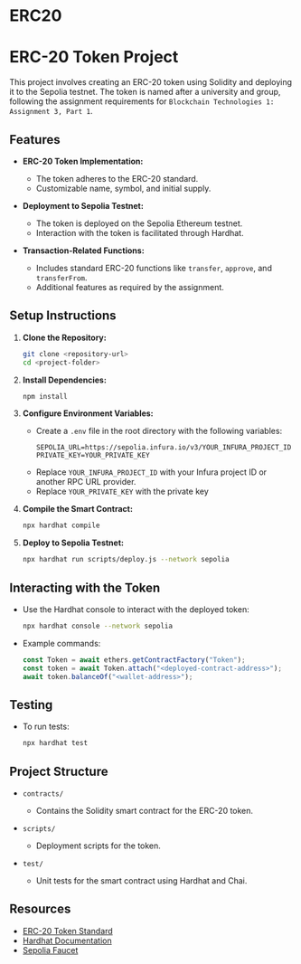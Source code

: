 # ERC20
# ERC-20 Token Project

This project involves creating an ERC-20 token using Solidity and deploying it to the Sepolia testnet. The token is named after a university and group, following the assignment requirements for `Blockchain Technologies 1: Assignment 3, Part 1`.

## Features

- **ERC-20 Token Implementation:**
  - The token adheres to the ERC-20 standard.
  - Customizable name, symbol, and initial supply.

- **Deployment to Sepolia Testnet:**
  - The token is deployed on the Sepolia Ethereum testnet.
  - Interaction with the token is facilitated through Hardhat.

- **Transaction-Related Functions:**
  - Includes standard ERC-20 functions like `transfer`, `approve`, and `transferFrom`.
  - Additional features as required by the assignment.

## Setup Instructions

1. **Clone the Repository:**
   ```bash
   git clone <repository-url>
   cd <project-folder>
   ```

2. **Install Dependencies:**
   ```bash
   npm install
   ```

3. **Configure Environment Variables:**
   - Create a `.env` file in the root directory with the following variables:
     ```env
     SEPOLIA_URL=https://sepolia.infura.io/v3/YOUR_INFURA_PROJECT_ID
     PRIVATE_KEY=YOUR_PRIVATE_KEY
     ```
   - Replace `YOUR_INFURA_PROJECT_ID` with your Infura project ID or another RPC URL provider.
   - Replace `YOUR_PRIVATE_KEY` with the private key

4. **Compile the Smart Contract:**
   ```bash
   npx hardhat compile
   ```

5. **Deploy to Sepolia Testnet:**
   ```bash
   npx hardhat run scripts/deploy.js --network sepolia
   ```

## Interacting with the Token

- Use the Hardhat console to interact with the deployed token:
  ```bash
  npx hardhat console --network sepolia
  ```
- Example commands:
  ```javascript
  const Token = await ethers.getContractFactory("Token");
  const token = await Token.attach("<deployed-contract-address>");
  await token.balanceOf("<wallet-address>");
  ```

## Testing

- To run tests:
  ```bash
  npx hardhat test
  ```

## Project Structure

- `contracts/`
  - Contains the Solidity smart contract for the ERC-20 token.

- `scripts/`
  - Deployment scripts for the token.

- `test/`
  - Unit tests for the smart contract using Hardhat and Chai.

## Resources

- [ERC-20 Token Standard](https://eips.ethereum.org/EIPS/eip-20)
- [Hardhat Documentation](https://hardhat.org/docs)
- [Sepolia Faucet](https://sepoliafaucet.com/)
